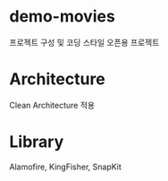 # demo-movies
프로젝트 구성 및 코딩 스타일 오픈용 프로젝트

# Architecture 
Clean Architecture 적용

# Library
Alamofire, KingFisher, SnapKit
